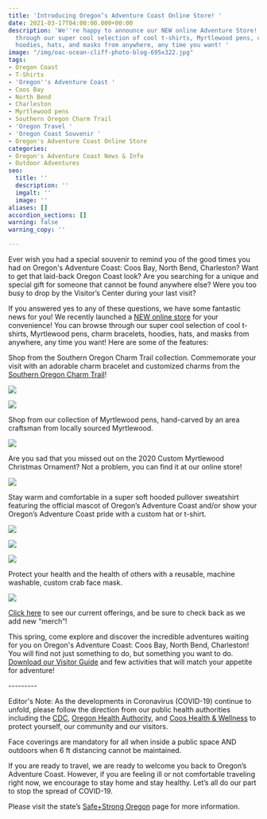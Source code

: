 ```yaml
---
title: 'Introducing Oregon’s Adventure Coast Online Store! '
date: 2021-03-17T04:00:00.000+00:00
description: 'We''re happy to announce our NEW online Adventure Store! You can browse
  through our super cool selection of cool t-shirts, Myrtlewood pens, charm bracelets,
  hoodies, hats, and masks from anywhere, any time you want! '
image: "/img/oac-ocean-cliff-photo-blog-695x322.jpg"
tags:
- Oregon Coast
- T-Shirts
- 'Oregon''s Adventure Coast '
- Coos Bay
- North Bend
- Charleston
- Myrtlewood pens
- Southern Oregon Charm Trail
- 'Oregon Travel '
- 'Oregon Coast Souvenir '
- Oregon's Adventure Coast Online Store
categories:
- Oregon's Adventure Coast News & Info
- Outdoor Adventures
seo:
  title: ''
  description: ''
  imgalt: ''
  image: ''
aliases: []
accordion_sections: []
warning: false
warning_copy: ''

---
```

Ever wish you had a special souvenir to remind you of the good times you had on Oregon's Adventure Coast: Coos Bay, North Bend, Charleston? Want to get that laid-back Oregon Coast look? Are you searching for a unique and special gift for someone that cannot be found anywhere else? Were you too busy to drop by the Visitor’s Center during your last visit?

If you answered yes to any of these questions, we have some fantastic news for you! We recently launched a [NEW online store](https://www.oregonsadventurecoast.com/shop/?utm_source=adventure-march-2021&utm_medium=mailchimp&utm_campaign=cbnb-newsletter) for your convenience! You can browse through our super cool selection of cool t-shirts, Myrtlewood pens, charm bracelets, hoodies, hats, and masks from anywhere, any time you want! Here are some of the features:

Shop from the Southern Oregon Charm Trail collection. Commemorate your visit with an adorable charm bracelet and customized charms from the [Southern Oregon Charm Trail](/img/Charm-Trail-Map.pdf)!

![](/img/bracelet-closeup.jpg)

![](/img/charm-crab.jpg)

Shop from our collection of Myrtlewood pens, hand-carved by an area craftsman from locally sourced Myrtlewood.

![](/img/pens-all-three.jpg)

Are you sad that you missed out on the 2020 Custom Myrtlewood Christmas Ornament? Not a problem, you can find it at our online store!

![](/img/2020-ornament-large.jpg)

Stay warm and comfortable in a super soft hooded pullover sweatshirt featuring the official mascot of Oregon’s Adventure Coast and/or show your Oregon’s Adventure Coast pride with a custom hat or t-shirt.

![](/img/grey-hoodie-main-02.jpg)

![](/img/red-t-shirt-main-02.jpg)

![](/img/black-hat-main.jpg)

Protect your health and the health of others with a reusable, machine washable, custom crab face mask.

![](/img/store-image-mobile.jpg)

[Click here](https://www.oregonsadventurecoast.com/shop/) to see our current offerings, and be sure to check back as we add new “merch”!

This spring, come explore and discover the incredible adventures waiting for you on Oregon's Adventure Coast: Coos Bay, North Bend, Charleston! You will find not just something to do, but something you want to do. [Download our Visitor Guide](https://www.oregonsadventurecoast.com/img/Oregon-Coast-Visitor-Guide.pdf) and few activities that will match your appetite for adventure!

\---------

Editor's Note: As the developments in Coronavirus (COVID-19) continue to unfold, please follow the direction from our public health authorities including the [CDC](https://www.cdc.gov/coronavirus/2019-ncov/index.html), [Oregon Health Authority](https://www.oregon.gov/oha/pages/index.aspx), and [Coos Health & Wellness](https://cooshealthandwellness.org/) to protect yourself, our community and our visitors.

Face coverings are mandatory for all when inside a public space AND outdoors when 6 ft distancing cannot be maintained.

If you are ready to travel, we are ready to welcome you back to Oregon’s Adventure Coast. However, if you are feeling ill or not comfortable traveling right now, we encourage to stay home and stay healthy. Let’s all do our part to stop the spread of COVID-19.

Please visit the state’s [Safe+Strong Oregon](https://www.safestrongoregon.org/) page for more information.